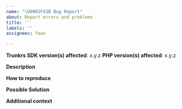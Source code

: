 ```yaml
---
name: "\U0001F41B Bug Report"
about: Report errors and problems
title: ''
labels: ''
assignees: fean

---
```


**Trunkrs SDK version(s) affected**: x.y.z
**PHP version(s) affected**: x.y.z

**Description**  
<!-- A clear and concise description of the problem. -->

**How to reproduce**  
<!-- Code and/or config needed to reproduce the problem. If it's a complex bug,
     please kindly create a "bug reproducer". -->

**Possible Solution**  
<!--- Optional: only if you have suggestions on a fix/reason for the bug -->

**Additional context**  
<!-- Optional: any other context about the problem: log messages, screenshots, etc. -->

